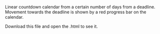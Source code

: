 Linear countdown calendar from a certain number of days from a deadline. Movement towards the deadline is shown
by a red progress bar on the calendar.

Download this file and open the .html to see it.

